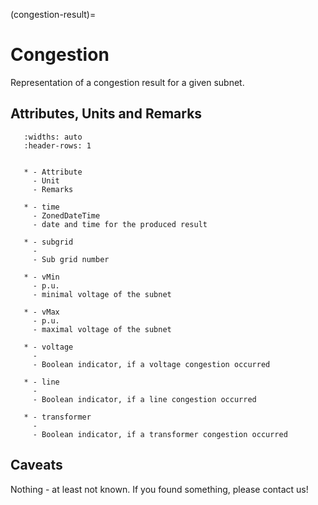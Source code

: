 (congestion-result)=

# Congestion

Representation of a congestion result for a given subnet.

## Attributes, Units and Remarks

```{list-table}
   :widths: auto
   :header-rows: 1


   * - Attribute
     - Unit
     - Remarks

   * - time
     - ZonedDateTime
     - date and time for the produced result
   
   * - subgrid
     -
     - Sub grid number

   * - vMin
     - p.u.
     - minimal voltage of the subnet

   * - vMax
     - p.u.
     - maximal voltage of the subnet

   * - voltage
     -
     - Boolean indicator, if a voltage congestion occurred

   * - line
     -
     - Boolean indicator, if a line congestion occurred

   * - transformer
     -
     - Boolean indicator, if a transformer congestion occurred
```

## Caveats

Nothing - at least not known.
If you found something, please contact us!
